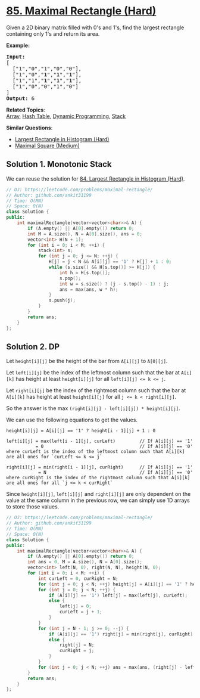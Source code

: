 # [85. Maximal Rectangle (Hard)](https://leetcode.com/problems/maximal-rectangle/)

<p>Given a 2D binary matrix filled with 0's and 1's, find the largest rectangle containing only 1's and return its area.</p>

<p><strong>Example:</strong></p>

<pre><strong>Input:</strong>
[
  ["1","0","1","0","0"],
  ["1","0","<strong>1</strong>","<strong>1</strong>","<strong>1</strong>"],
  ["1","1","<strong>1</strong>","<strong>1</strong>","<strong>1</strong>"],
  ["1","0","0","1","0"]
]
<strong>Output:</strong> 6
</pre>


**Related Topics**:  
[Array](https://leetcode.com/tag/array/), [Hash Table](https://leetcode.com/tag/hash-table/), [Dynamic Programming](https://leetcode.com/tag/dynamic-programming/), [Stack](https://leetcode.com/tag/stack/)

**Similar Questions**:
* [Largest Rectangle in Histogram (Hard)](https://leetcode.com/problems/largest-rectangle-in-histogram/)
* [Maximal Square (Medium)](https://leetcode.com/problems/maximal-square/)

## Solution 1. Monotonic Stack

We can reuse the solution for [84. Largest Rectangle in Histogram (Hard)](https://leetcode.com/problems/largest-rectangle-in-histogram/).

```cpp
// OJ: https://leetcode.com/problems/maximal-rectangle/
// Author: github.com/ankit31199
// Time: O(MN)
// Space: O(N)
class Solution {
public:
    int maximalRectangle(vector<vector<char>>& A) {
        if (A.empty() || A[0].empty()) return 0;
        int M = A.size(), N = A[0].size(), ans = 0;
        vector<int> H(N + 1);
        for (int i = 0; i < M; ++i) {
            stack<int> s;
            for (int j = 0; j <= N; ++j) {
                H[j] = j < N && A[i][j] == '1' ? H[j] + 1 : 0;
                while (s.size() && H[s.top()] >= H[j]) {
                    int h = H[s.top()];
                    s.pop();
                    int w = s.size() ? (j - s.top() - 1) : j;
                    ans = max(ans, w * h);
                }
                s.push(j);
            }
        }
        return ans;
    }
};
```

## Solution 2. DP

Let `height[i][j]` be the height of the bar from `A[i][j]` to `A[0][j]`.

Let `left[i][j]` be the index of the leftmost column such that the bar at `A[i][k]` has height at least `height[i][j]` for all `left[i][j] <= k <= j`.

Let `right[i][j]` be the index of the rightmost column such that the bar at `A[i][k]` has height at least `height[i][j]` for all `j <= k < right[i][j]`.

So the answer is the max `(right[i][j] - left[i][j]) * height[i][j]`.

We can use the following equations to get the values.

```
height[i][j] = A[i][j] == '1' ? height[i - 1][j] + 1 : 0

left[i][j] = max(left[i - 1][j], curLeft)         // If A[i][j] == '1'
           = 0                                    // If A[i][j] == '0'
where curLeft is the index of the leftmost column such that A[i][k] are all ones for `curLeft <= k <= j`

right[i][j] = min(right[i - 1][j], curRight)      // If A[i][j] == '1'
            = N                                   // If A[i][j] == '0'
where curRight is the index of the rightmost column such that A[i][k] are all ones for all `j <= k < curRight`
```

Since `height[i][j]`, `left[i][j]` and `right[i][j]` are only dependent on the value at the same column in the previous row, we can simply use 1D arrays to store those values.

```cpp
// OJ: https://leetcode.com/problems/maximal-rectangle/
// Author: github.com/ankit31199
// Time: O(MN)
// Space: O(N)
class Solution {
public:
    int maximalRectangle(vector<vector<char>>& A) {
        if (A.empty() || A[0].empty()) return 0;
        int ans = 0, M = A.size(), N = A[0].size();
        vector<int> left(N, 0), right(N, N), height(N, 0);
        for (int i = 0; i < M; ++i) {
            int curLeft = 0, curRight = N;
            for (int j = 0; j < N; ++j) height[j] = A[i][j] == '1' ? height[j] + 1 : 0;
            for (int j = 0; j < N; ++j) {
                if (A[i][j] == '1') left[j] = max(left[j], curLeft);
                else {
                    left[j] = 0;
                    curLeft = j + 1;
                }
            }
            for (int j = N - 1; j >= 0; --j) {
                if (A[i][j] == '1') right[j] = min(right[j], curRight);
                else {
                    right[j] = N;
                    curRight = j;
                }
            }
            for (int j = 0; j < N; ++j) ans = max(ans, (right[j] - left[j]) * height[j]);
        }
        return ans;
    }
};
```
